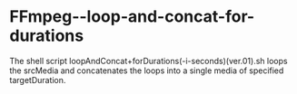 # FFmpeg--loop-and-concat-for-durations
The shell script loopAndConcat+forDurations(-i-seconds)(ver.01).sh loops the srcMedia and concatenates the loops into a single media of specified targetDuration.

